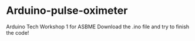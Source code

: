 # Arduino-pulse-oximeter
Arduino Tech Workshop 1 for ASBME
Download the .ino file and try to finish the code!
